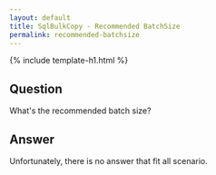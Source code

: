 ```yaml
---
layout: default
title: SqlBulkCopy - Recommended BatchSize
permalink: recommended-batchsize
---
```


{% include template-h1.html %}

## Question
What's the recommended batch size?

## Answer
Unfortunately, there is no answer that fit all scenario.
